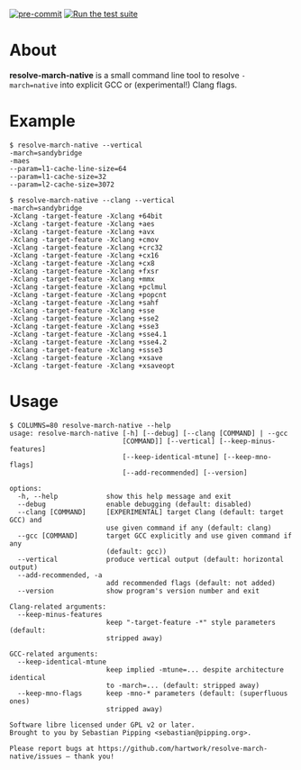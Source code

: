 [![pre-commit](https://img.shields.io/badge/pre--commit-enabled-brightgreen?logo=pre-commit)](https://github.com/pre-commit/pre-commit)
[![Run the test suite](https://github.com/hartwork/resolve-march-native/actions/workflows/run-tests.yml/badge.svg)](https://github.com/hartwork/resolve-march-native/actions/workflows/run-tests.yml)


# About

**resolve-march-native** is a small command line tool to resolve
`-march=native` into explicit GCC or (experimental!) Clang flags.


# Example

```console
$ resolve-march-native --vertical
-march=sandybridge
-maes
--param=l1-cache-line-size=64
--param=l1-cache-size=32
--param=l2-cache-size=3072
```

```console
$ resolve-march-native --clang --vertical
-march=sandybridge
-Xclang -target-feature -Xclang +64bit
-Xclang -target-feature -Xclang +aes
-Xclang -target-feature -Xclang +avx
-Xclang -target-feature -Xclang +cmov
-Xclang -target-feature -Xclang +crc32
-Xclang -target-feature -Xclang +cx16
-Xclang -target-feature -Xclang +cx8
-Xclang -target-feature -Xclang +fxsr
-Xclang -target-feature -Xclang +mmx
-Xclang -target-feature -Xclang +pclmul
-Xclang -target-feature -Xclang +popcnt
-Xclang -target-feature -Xclang +sahf
-Xclang -target-feature -Xclang +sse
-Xclang -target-feature -Xclang +sse2
-Xclang -target-feature -Xclang +sse3
-Xclang -target-feature -Xclang +sse4.1
-Xclang -target-feature -Xclang +sse4.2
-Xclang -target-feature -Xclang +ssse3
-Xclang -target-feature -Xclang +xsave
-Xclang -target-feature -Xclang +xsaveopt
```

# Usage

```console
$ COLUMNS=80 resolve-march-native --help
usage: resolve-march-native [-h] [--debug] [--clang [COMMAND] | --gcc
                            [COMMAND]] [--vertical] [--keep-minus-features]
                            [--keep-identical-mtune] [--keep-mno-flags]
                            [--add-recommended] [--version]

options:
  -h, --help            show this help message and exit
  --debug               enable debugging (default: disabled)
  --clang [COMMAND]     [EXPERIMENTAL] target Clang (default: target GCC) and
                        use given command if any (default: clang)
  --gcc [COMMAND]       target GCC explicitly and use given command if any
                        (default: gcc))
  --vertical            produce vertical output (default: horizontal output)
  --add-recommended, -a
                        add recommended flags (default: not added)
  --version             show program's version number and exit

Clang-related arguments:
  --keep-minus-features
                        keep "-target-feature -*" style parameters (default:
                        stripped away)

GCC-related arguments:
  --keep-identical-mtune
                        keep implied -mtune=... despite architecture identical
                        to -march=... (default: stripped away)
  --keep-mno-flags      keep -mno-* parameters (default: (superfluous ones)
                        stripped away)

Software libre licensed under GPL v2 or later.
Brought to you by Sebastian Pipping <sebastian@pipping.org>.

Please report bugs at https://github.com/hartwork/resolve-march-native/issues — thank you!
```

